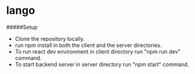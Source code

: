 # lango
#####Setup
* Clone the repository locally.
* run npm install in both the client and the server directories.
* To run react dev environment in client directory run "npm run dev" command.
* To start backend server in server directory run "npm start" command.
